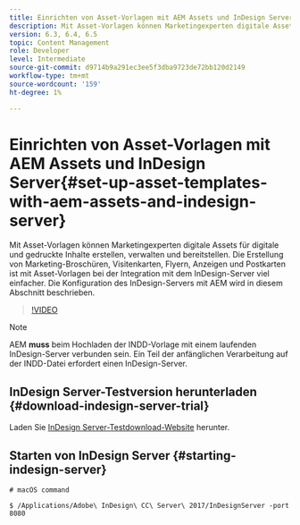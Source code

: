 ```yaml
---
title: Einrichten von Asset-Vorlagen mit AEM Assets und InDesign Server
description: Mit Asset-Vorlagen können Marketingexperten digitale Assets für digitale und gedruckte Inhalte erstellen, verwalten und bereitstellen. Die Erstellung von Marketing-Broschüren, Visitenkarten, Flyern, Anzeigen und Postkarten ist mit Asset-Vorlagen bei der Integration mit dem InDesign-Server viel einfacher. Die Konfiguration des InDesign-Servers mit AEM wird in diesem Abschnitt beschrieben.
version: 6.3, 6.4, 6.5
topic: Content Management
role: Developer
level: Intermediate
source-git-commit: d9714b9a291ec3ee5f3dba9723de72bb120d2149
workflow-type: tm+mt
source-wordcount: '159'
ht-degree: 1%

---
```



# Einrichten von Asset-Vorlagen mit AEM Assets und InDesign Server{#set-up-asset-templates-with-aem-assets-and-indesign-server}

Mit Asset-Vorlagen können Marketingexperten digitale Assets für digitale und gedruckte Inhalte erstellen, verwalten und bereitstellen. Die Erstellung von Marketing-Broschüren, Visitenkarten, Flyern, Anzeigen und Postkarten ist mit Asset-Vorlagen bei der Integration mit dem InDesign-Server viel einfacher. Die Konfiguration des InDesign-Servers mit AEM wird in diesem Abschnitt beschrieben.

>[!VIDEO](https://video.tv.adobe.com/v/17069/?quality=9&learn=on)

>[!NOTE]
>
>AEM **muss** beim Hochladen der INDD-Vorlage mit einem laufenden InDesign-Server verbunden sein. Ein Teil der anfänglichen Verarbeitung auf der INDD-Datei erfordert einen InDesign-Server.

## InDesign Server-Testversion herunterladen {#download-indesign-server-trial}

Laden Sie [InDesign Server-Testdownload-Website](https://www.adobe.com/devnet/indesign/indesign-server-trial-downloads.html) herunter.

## Starten von InDesign Server {#starting-indesign-server}

```shell
# macOS command

$ /Applications/Adobe\ InDesign\ CC\ Server\ 2017/InDesignServer -port 8080
```
